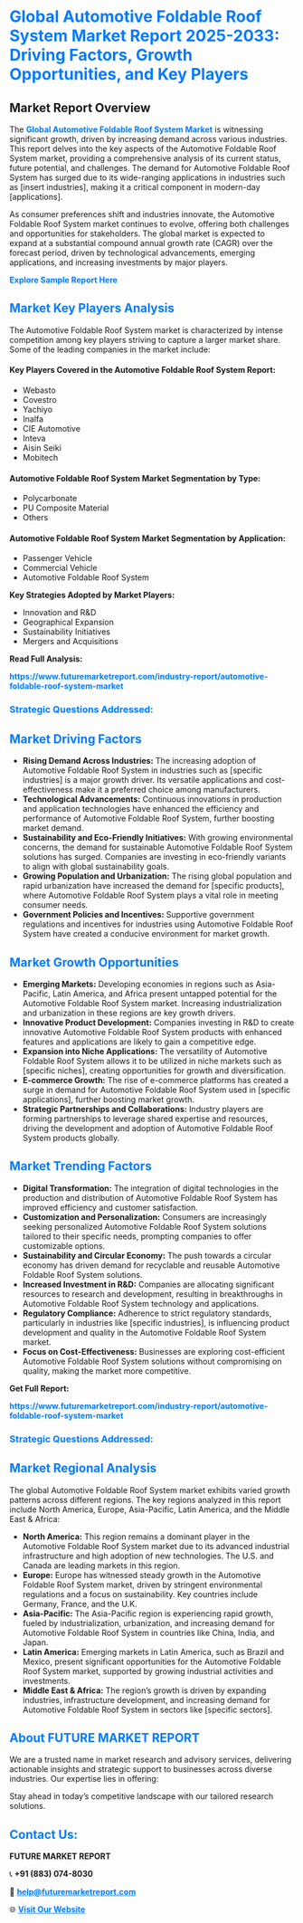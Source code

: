 <h1 style="color: #007BFF;">Global Automotive Foldable Roof System Market Report 2025-2033: Driving Factors, Growth Opportunities, and Key Players</h1>

<section id="overview">
<h2>Market Report Overview</h2>
<p>The <a href="https://www.futuremarketreport.com/industry-report/automotive-foldable-roof-system-market" style="color: #007BFF; text-decoration: none;"><strong>Global Automotive Foldable Roof System Market</strong></a> is witnessing significant growth, driven by increasing demand across various industries. This report delves into the key aspects of the Automotive Foldable Roof System market, providing a comprehensive analysis of its current status, future potential, and challenges. The demand for Automotive Foldable Roof System has surged due to its wide-ranging applications in industries such as [insert industries], making it a critical component in modern-day [applications].</p>
<p>As consumer preferences shift and industries innovate, the Automotive Foldable Roof System market continues to evolve, offering both challenges and opportunities for stakeholders. The global market is expected to expand at a substantial compound annual growth rate (CAGR) over the forecast period, driven by technological advancements, emerging applications, and increasing investments by major players.</p>
</section>

<section id="overview">
<p><a href="https://www.futuremarketreport.com/request-sample/reportId=126564" style="color: #007BFF; text-decoration: none;"><strong>Explore Sample Report Here</strong></a></p>
</section>

<section id="key-players">
<h2 style="color: #007BFF;">Market Key Players Analysis</h2>
<p>The Automotive Foldable Roof System market is characterized by intense competition among key players striving to capture a larger market share. Some of the leading companies in the market include:</p>
<h4>Key Players Covered in the Automotive Foldable Roof System Report:</h4>
<ul><li>Webasto</li><li>Covestro</li><li>Yachiyo</li><li>Inalfa</li><li>CIE Automotive</li><li>Inteva</li><li>Aisin Seiki</li><li>Mobitech</li></ul>
<h4>Automotive Foldable Roof System Market Segmentation by Type:</h4>
<ul><li>Polycarbonate</li><li>PU Composite Material</li><li>Others</li></ul>

<h4>Automotive Foldable Roof System Market Segmentation by Application:</h4>
<ul><li>Passenger Vehicle</li><li>Commercial Vehicle</li><li>Automotive Foldable Roof System</li></ul>
<p><strong>Key Strategies Adopted by Market Players:</strong></p>
<ul>
<li>Innovation and R&D</li>
<li>Geographical Expansion</li>
<li>Sustainability Initiatives</li>
<li>Mergers and Acquisitions</li>
</ul>
</section>

<section>
<p><strong>Read Full Analysis: </strong></p><a href="https://www.futuremarketreport.com/industry-report/automotive-foldable-roof-system-market" style="color: #007BFF; text-decoration: none;"><strong>https://www.futuremarketreport.com/industry-report/automotive-foldable-roof-system-market</strong></a>
<h3 style="color: #007BFF;">Strategic Questions Addressed:</h3>
</section>

<section id="driving-factors">
<h2 style="color: #007BFF;">Market Driving Factors</h2>
<ul>
<li><strong>Rising Demand Across Industries:</strong> The increasing adoption of Automotive Foldable Roof System in industries such as [specific industries] is a major growth driver. Its versatile applications and cost-effectiveness make it a preferred choice among manufacturers.</li>
<li><strong>Technological Advancements:</strong> Continuous innovations in production and application technologies have enhanced the efficiency and performance of Automotive Foldable Roof System, further boosting market demand.</li>
<li><strong>Sustainability and Eco-Friendly Initiatives:</strong> With growing environmental concerns, the demand for sustainable Automotive Foldable Roof System solutions has surged. Companies are investing in eco-friendly variants to align with global sustainability goals.</li>
<li><strong>Growing Population and Urbanization:</strong> The rising global population and rapid urbanization have increased the demand for [specific products], where Automotive Foldable Roof System plays a vital role in meeting consumer needs.</li>
<li><strong>Government Policies and Incentives:</strong> Supportive government regulations and incentives for industries using Automotive Foldable Roof System have created a conducive environment for market growth.</li>
</ul>
</section>

<section id="growth-opportunities">
<h2 style="color: #007BFF;">Market Growth Opportunities</h2>
<ul>
<li><strong>Emerging Markets:</strong> Developing economies in regions such as Asia-Pacific, Latin America, and Africa present untapped potential for the Automotive Foldable Roof System market. Increasing industrialization and urbanization in these regions are key growth drivers.</li>
<li><strong>Innovative Product Development:</strong> Companies investing in R&D to create innovative Automotive Foldable Roof System products with enhanced features and applications are likely to gain a competitive edge.</li>
<li><strong>Expansion into Niche Applications:</strong> The versatility of Automotive Foldable Roof System allows it to be utilized in niche markets such as [specific niches], creating opportunities for growth and diversification.</li>
<li><strong>E-commerce Growth:</strong> The rise of e-commerce platforms has created a surge in demand for Automotive Foldable Roof System used in [specific applications], further boosting market growth.</li>
<li><strong>Strategic Partnerships and Collaborations:</strong> Industry players are forming partnerships to leverage shared expertise and resources, driving the development and adoption of Automotive Foldable Roof System products globally.</li>
</ul>
</section>

<section id="trending-factors">
<h2 style="color: #007BFF;">Market Trending Factors</h2>
<ul>
<li><strong>Digital Transformation:</strong> The integration of digital technologies in the production and distribution of Automotive Foldable Roof System has improved efficiency and customer satisfaction.</li>
<li><strong>Customization and Personalization:</strong> Consumers are increasingly seeking personalized Automotive Foldable Roof System solutions tailored to their specific needs, prompting companies to offer customizable options.</li>
<li><strong>Sustainability and Circular Economy:</strong> The push towards a circular economy has driven demand for recyclable and reusable Automotive Foldable Roof System solutions.</li>
<li><strong>Increased Investment in R&D:</strong> Companies are allocating significant resources to research and development, resulting in breakthroughs in Automotive Foldable Roof System technology and applications.</li>
<li><strong>Regulatory Compliance:</strong> Adherence to strict regulatory standards, particularly in industries like [specific industries], is influencing product development and quality in the Automotive Foldable Roof System market.</li>
<li><strong>Focus on Cost-Effectiveness:</strong> Businesses are exploring cost-efficient Automotive Foldable Roof System solutions without compromising on quality, making the market more competitive.</li>
</ul>
</section>

<section>
<p><strong>Get Full Report: </strong></p><a href="https://www.futuremarketreport.com/industry-report/automotive-foldable-roof-system-market" style="color: #007BFF; text-decoration: none;"><strong>https://www.futuremarketreport.com/industry-report/automotive-foldable-roof-system-market</strong></a>
<h3 style="color: #007BFF;">Strategic Questions Addressed:</h3>
</section>


<section id="regional-analysis">
<h2 style="color: #007BFF;">Market Regional Analysis</h2>
<p>The global Automotive Foldable Roof System market exhibits varied growth patterns across different regions. The key regions analyzed in this report include North America, Europe, Asia-Pacific, Latin America, and the Middle East & Africa:</p>
<ul>
<li><strong>North America:</strong> This region remains a dominant player in the Automotive Foldable Roof System market due to its advanced industrial infrastructure and high adoption of new technologies. The U.S. and Canada are leading markets in this region.</li>
<li><strong>Europe:</strong> Europe has witnessed steady growth in the Automotive Foldable Roof System market, driven by stringent environmental regulations and a focus on sustainability. Key countries include Germany, France, and the U.K.</li>
<li><strong>Asia-Pacific:</strong> The Asia-Pacific region is experiencing rapid growth, fueled by industrialization, urbanization, and increasing demand for Automotive Foldable Roof System in countries like China, India, and Japan.</li>
<li><strong>Latin America:</strong> Emerging markets in Latin America, such as Brazil and Mexico, present significant opportunities for the Automotive Foldable Roof System market, supported by growing industrial activities and investments.</li>
<li><strong>Middle East & Africa:</strong> The region’s growth is driven by expanding industries, infrastructure development, and increasing demand for Automotive Foldable Roof System in sectors like [specific sectors].</li>
</ul>
</section>

<footer>
<h2 style="color: #007BFF;">About FUTURE MARKET REPORT</h2>
<p>We are a trusted name in market research and advisory services, delivering actionable insights and strategic support to businesses across diverse industries. Our expertise lies in offering:</p>

<p>Stay ahead in today’s competitive landscape with our tailored research solutions.</p>

<h2 style="color: #007BFF;">Contact Us:</h2>
<p><strong>FUTURE MARKET REPORT</strong></p>
<p>📞 <strong>+91 (883) 074-8030</strong></p>
<p>📧 <strong><a href="mailto:help@futuremarketreport.com" style="color: #007BFF;">help@futuremarketreport.com</a></strong></p>
<p>🌐 <strong><a href="https://www.futuremarketreport.com/" style="color: #007BFF;">Visit Our Website</a></strong></p>
</footer>